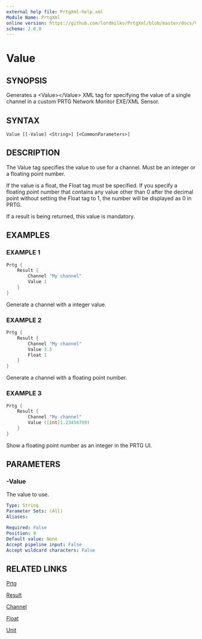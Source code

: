 ```yaml
---
external help file: PrtgXml-help.xml
Module Name: PrtgXml
online version: https://github.com/lordmilko/PrtgXml/blob/master/docs/Value.md
schema: 2.0.0
---
```


# Value

## SYNOPSIS

Generates a \<Value\>\</Value\> XML tag for specifying the value of a single channel in a custom PRTG Network Monitor EXE/XML Sensor.

## SYNTAX

```
Value [[-Value] <String>] [<CommonParameters>]
```

## DESCRIPTION

The Value tag specifies the value to use for a channel. Must be an integer or a floating point number.

If the value is a float, the Float tag must be specified. If you specify a floating point number that contains any value other than 0 after the
decimal point without setting the Float tag to 1, the number will be displayed as 0 in PRTG.

If a result is being returned, this value is mandatory.

## EXAMPLES

### EXAMPLE 1

```powershell
Prtg {
    Result {
        Channel "My channel"
        Value 1
    }
}
```

Generate a channel with a integer value.

### EXAMPLE 2

```powershell
Prtg {
    Result {
        Channel "My channel"
        Value 3.5
        Float 1
    }
}
```

Generate a channel with a floating point number.

### EXAMPLE 3

```powershell
Prtg {
    Result {
        Channel "My channel"
        Value ([int]1.23456789)
    }
}
```

Show a floating point number as an integer in the PRTG UI.

## PARAMETERS

### -Value
The value to use.

```yaml
Type: String
Parameter Sets: (All)
Aliases:

Required: False
Position: 0
Default value: None
Accept pipeline input: False
Accept wildcard characters: False
```

## RELATED LINKS

[Prtg](Prtg.md)

[Result](Result.md)

[Channel](Channel.md)

[Float](Float.md)

[Unit](Unit.md)